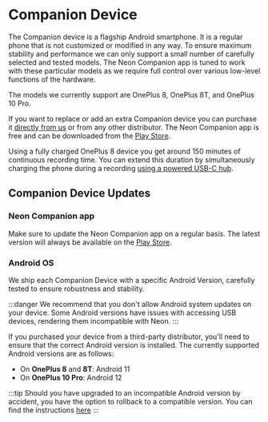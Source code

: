 # Companion Device
The Companion device is a flagship Android smartphone. It is a regular phone that is not customized or modified in any way. To ensure maximum stability and performance we can only support a small number of carefully selected and tested models. The Neon Companion app is tuned to work with these particular models as we require full control over various low-level functions of the hardware. 

The models we currently support are OnePlus 8, OnePlus 8T, and OnePlus 10 Pro.

If you want to replace or add an extra Companion device you can purchase it [directly from us](https://pupil-labs.com/products/neon) or from any other distributor. The Neon Companion app is free and can be downloaded from the [Play Store](https://play.google.com/store/apps/details?id=com.pupillabs.neoncomp).

Using a fully charged OnePlus 8 device you get around 150 minutes of continuous recording time. You can extend this duration by simultaneously charging the phone during a recording [using a powered USB-C hub](/neon/glasses-and-companion/companion-device#using-a-usb-c-hub).

## Companion Device Updates

### Neon Companion app
Make sure to update the Neon Companion app on a regular basis. The latest version will always be available on the 
[Play Store](https://play.google.com/store/apps/details?id=com.pupillabs.neoncomp).

### Android OS
We ship each Companion Device with a specific Android Version, carefully tested to ensure robustness and stability.

:::danger
We recommend that you don't allow Android system updates on your device. Some Android versions have issues with accessing 
USB devices, rendering them incompatible with Neon.
:::

If you purchased your device from a third-party distributor, you'll need to ensure that the correct Android version is installed. The currently 
supported Android versions are as follows:
- On **OnePlus 8** and **8T**: Android 11
- On **OnePlus 10 Pro**: Android 12

:::tip
Should you have upgraded to an incompatible Android version by accident, you have the
option to rollback to a compatible version. You can find the instructions
[here](/neon/troubleshooting/#i-accidentally-updated-my-companion-device-to-an-incompatible-android-version)
:::
